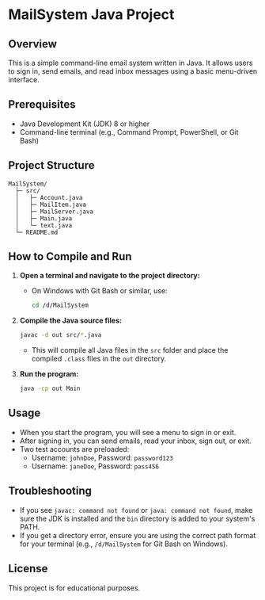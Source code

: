 # MailSystem Java Project

## Overview

This is a simple command-line email system written in Java. It allows users to sign in, send emails, and read inbox messages using a basic menu-driven interface.

## Prerequisites

- Java Development Kit (JDK) 8 or higher
- Command-line terminal (e.g., Command Prompt, PowerShell, or Git Bash)

## Project Structure

```
MailSystem/
  ├─ src/
  │   ├─ Account.java
  │   ├─ MailItem.java
  │   ├─ MailServer.java
  │   ├─ Main.java
  │   └─ text.java
  └─ README.md
```

## How to Compile and Run

1. **Open a terminal and navigate to the project directory:**

   - On Windows with Git Bash or similar, use:
     ```sh
     cd /d/MailSystem
     ```

2. **Compile the Java source files:**

   ```sh
   javac -d out src/*.java
   ```

   - This will compile all Java files in the `src` folder and place the compiled `.class` files in the `out` directory.

3. **Run the program:**
   ```sh
   java -cp out Main
   ```

## Usage

- When you start the program, you will see a menu to sign in or exit.
- After signing in, you can send emails, read your inbox, sign out, or exit.
- Two test accounts are preloaded:
  - Username: `johnDoe`, Password: `password123`
  - Username: `janeDoe`, Password: `pass456`

## Troubleshooting

- If you see `javac: command not found` or `java: command not found`, make sure the JDK is installed and the `bin` directory is added to your system's PATH.
- If you get a directory error, ensure you are using the correct path format for your terminal (e.g., `/d/MailSystem` for Git Bash on Windows).

## License

This project is for educational purposes.
